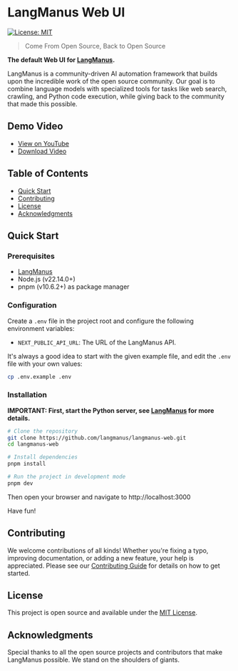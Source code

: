 # LangManus Web UI

[![License: MIT](https://img.shields.io/badge/License-MIT-yellow.svg)](https://opensource.org/licenses/MIT)

> Come From Open Source, Back to Open Source

**The default Web UI for [LangManus](https://github.com/langmanus/langmanus).**

LangManus is a community-driven AI automation framework that builds upon the incredible work of the open source community. Our goal is to combine language models with specialized tools for tasks like web search, crawling, and Python code execution, while giving back to the community that made this possible.

## Demo Video

- [View on YouTube](https://youtu.be/sZCHqrQBUGk)
- [Download Video](https://github.com/langmanus/langmanus/blob/main/assets/demo.mp4)

## Table of Contents
- [Quick Start](#quick-start)
- [Contributing](#contributing)
- [License](#license)
- [Acknowledgments](#acknowledgments)

## Quick Start

### Prerequisites

- [LangManus](https://github.com/langmanus/langmanus)
- Node.js (v22.14.0+)
- pnpm (v10.6.2+) as package manager

### Configuration

Create a `.env` file in the project root and configure the following environment variables:

- `NEXT_PUBLIC_API_URL`: The URL of the LangManus API.

It's always a good idea to start with the given example file, and edit the `.env` file with your own values:

```bash
cp .env.example .env
```

### Installation

**IMPORTANT: First, **start the Python server**, see [LangManus](https://github.com/langmanus/langmanus) for more details.**

```bash
# Clone the repository
git clone https://github.com/langmanus/langmanus-web.git
cd langmanus-web

# Install dependencies
pnpm install

# Run the project in development mode
pnpm dev
```

Then open your browser and navigate to http://localhost:3000

Have fun!

## Contributing

We welcome contributions of all kinds! Whether you're fixing a typo, improving documentation, or adding a new feature, your help is appreciated. Please see our [Contributing Guide](CONTRIBUTING.md) for details on how to get started.

## License

This project is open source and available under the [MIT License](LICENSE).

## Acknowledgments

Special thanks to all the open source projects and contributors that make LangManus possible. We stand on the shoulders of giants.
